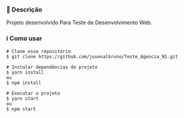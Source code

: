 <h3>🔖 Descrição</h3>
<p>Projeto desenvolvido Para Teste de Desenvolvimento Web.</p>

<h3>ℹ️ Como usar</h3>

    # Clone esse repositório
    $ git clone https://github.com/juvenalbruno/Teste_Agencia_N1.git
    
    # Instalar dependências do projeto
    $ yarn install 
    ou 
    $ npm install
    
    # Executar o projeto
    $ yarn start
    ou
    $ npm start

